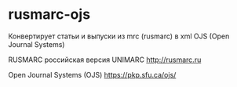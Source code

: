 # rusmarc-ojs
Конвертирует статьи и выпуски из mrc (rusmarc) в xml OJS (Open Journal Systems)

RUSMARC российская версия UNIMARC http://rusmarc.ru

Open Journal Systems (OJS) https://pkp.sfu.ca/ojs/
